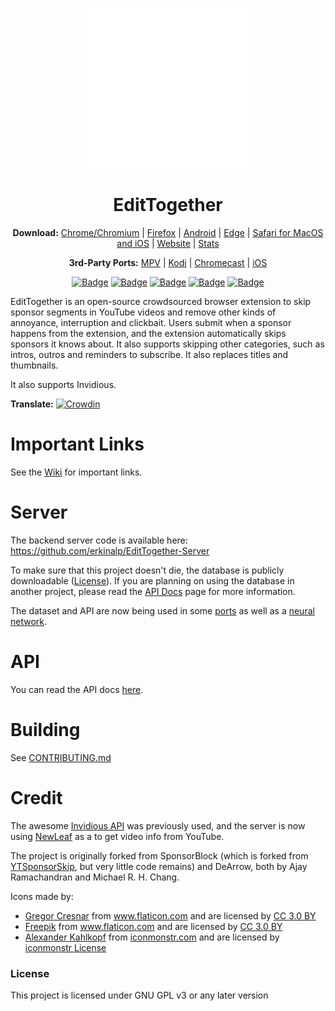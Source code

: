 <p align="center">
  <a href="https://github.com/erkinalp/EditTogether"><img src="public/icons/pencil.svg" alt="Logo" width="256" height="256"></img></a>

  <br/>
</p>

<h1 align="center">EditTogether</h1>

<p align="center">
  <b>Download:</b>
  <a href="https://chrome.google.com/webstore/detail/mnjggcdmjocbbbhaepdhchncahnbgone">Chrome/Chromium</a> |
  <a href="https://addons.mozilla.org/addon/edittogether/?src=external-github">Firefox</a> |
  <a href="https://github.com/erkinalp/EditTogether/wiki/Android">Android</a> |
  <a href="https://github.com/erkinalp/EditTogether/wiki/Edge">Edge</a> |
  <a href="https://github.com/erkinalp/EditTogether/wiki/Safari">Safari for MacOS and iOS</a> |
  <a href="https://github.com/erkinalp/EditTogether">Website</a> |
  <a href="https://github.com/erkinalp/EditTogether">Stats</a>
</p>

<p align="center">
  <b>3rd-Party Ports:</b>
  <a href="https://github.com/erkinalp/EditTogether/wiki/3rd-Party-Ports#mpv-media-player">MPV</a> |
  <a href="https://github.com/erkinalp/EditTogether/wiki/3rd-Party-Ports#kodi">Kodi</a> |
  <a href="https://github.com/erkinalp/EditTogether/wiki/3rd-Party-Ports#Chromecast">Chromecast</a> |
  <a href="https://github.com/erkinalp/EditTogether/wiki/3rd-Party-Ports#ios">iOS</a>
</p>

<p align="center">
    <a href="https://addons.mozilla.org/addon/edittogether/?src=external-github"><img src="https://img.shields.io/amo/users/edittogether?label=Firefox%20Users" alt="Badge"></img></a>
    <a href="https://chrome.google.com/webstore/detail/mnjggcdmjocbbbhaepdhchncahnbgone"><img src="https://img.shields.io/chrome-web-store/users/mnjggcdmjocbbbhaepdhchncahnbgone?label=Chrome%20Users" alt="Badge"></img></a>
    <a href="https://github.com/erkinalp/EditTogether"><img src="https://img.shields.io/badge/dynamic/json?label=Submissions&query=totalSubmissions&suffix=%20segments&url=http%3A%2F%2Fsponsor.ajay.app%2Fapi%2FgetTotalStats&color=darkred" alt="Badge"></img></a>
    <a href="https://github.com/erkinalp/EditTogether"><img src="https://img.shields.io/badge/dynamic/json?label=Active%20Users&query=apiUsers&url=http%3A%2F%2Fsponsor.ajay.app%2Fapi%2FgetTotalStats&color=darkblue" alt="Badge"></img></a>
    <a href="https://github.com/erkinalp/EditTogether"><img src="https://img.shields.io/badge/dynamic/json?label=Time%20Saved%20From%20Skips&query=daysSaved&url=http%3A%2F%2Fsponsor.ajay.app%2Fapi%2FgetDaysSavedFormatted&color=darkgreen&suffix=%20days" alt="Badge"></img></a>
</p>



EditTogether is an open-source crowdsourced browser extension to skip sponsor segments in YouTube videos and remove other kinds of annoyance, interruption and clickbait. Users submit when a sponsor happens from the extension, and the extension automatically skips sponsors it knows about. It also supports skipping other categories, such as intros, outros and reminders to subscribe. It also replaces titles and thumbnails.

It also supports Invidious.

**Translate:** [![Crowdin](https://badges.crowdin.net/edittogether/localized.svg)](https://crowdin.com/project/edittogether)

# Important Links

See the [Wiki](https://github.com/erkinalp/EditTogether/wiki) for important links.

# Server

The backend server code is available here: https://github.com/erkinalp/EditTogether-Server

To make sure that this project doesn't die, the database is publicly downloadable ([License](https://github.com/erkinalp/EditTogether/wiki/Database-and-API-License)). If you are planning on using the database in another project, please read the [API Docs](https://github.com/erkinalp/EditTogether/wiki/API_Docs) page for more information.

The dataset and API are now being used in some [ports](https://github.com/erkinalp/EditTogether/wiki/3rd-Party-Ports) as well as a [neural network](https://github.com/andrewzlee/NeuralBlock).

# API

You can read the API docs [here](https://github.com/erkinalp/EditTogether/wiki/API_Docs).

# Building
See [CONTRIBUTING.md](CONTRIBUTING.md)

# Credit

The awesome [Invidious API](https://docs.invidious.io/) was previously used, and the server is now using [NewLeaf](https://git.sr.ht/~cadence/NewLeaf) as a to get video info from YouTube.

The project is originally forked from SponsorBlock (which is forked from [YTSponsorSkip](https://github.com/NDevTK/YTSponsorSkip), but very little code remains) and DeArrow, both by Ajay Ramachandran and Michael R. H. Chang. 


Icons made by:
* <a href="https://www.flaticon.com/authors/gregor-cresnar" title="Gregor Cresnar">Gregor Cresnar</a> from <a href="https://www.flaticon.com/" title="Flaticon">www.flaticon.com</a> and are licensed by <a href="https://creativecommons.org/licenses/by/3.0/" title="Creative Commons BY 3.0" target="_blank">CC 3.0 BY</a>
* <a href="https://www.flaticon.com/authors/freepik" title="Freepik">Freepik</a> from <a href="https://www.flaticon.com/" title="Flaticon">www.flaticon.com</a> and are licensed by <a href="https://creativecommons.org/licenses/by/3.0/" title="Creative Commons BY 3.0" target="_blank">CC 3.0 BY</a>
* <a href="https://iconmonstr.com/about/#creator">Alexander Kahlkopf</a> from <a href="https://iconmonstr.com/">iconmonstr.com</a> and are licensed by <a href="https://iconmonstr.com/license/">iconmonstr License</a>


### License

This project is licensed under GNU GPL v3 or any later version
